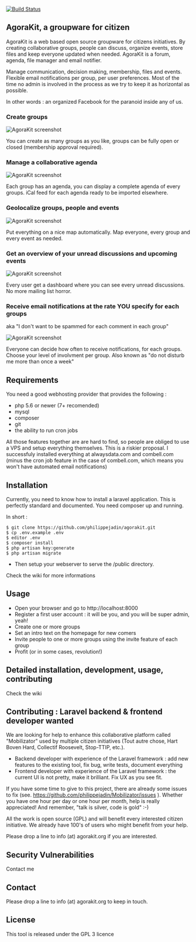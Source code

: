 [![Build Status](https://travis-ci.org/philippejadin/Mobilizator.svg?branch=master)](https://travis-ci.org/philippejadin/Mobilizator)


## AgoraKit, a groupware for citizen

AgoraKit is a web based open source groupware for citizens initiatives. By creating collaborative groups, people can discuss, organize events, store files and keep everyone updated when needed. AgoraKit is a forum, agenda, file manager and email notifier. 

Manage communication, decision making, membership, files and events. Flexible email notifications per group, per user preferences. Most of the time no admin is involved in the process as we try to keep it as horizontal as possible. 

In other words : an organized Facebook for the paranoid inside any of us.


### Create groups

![AgoraKit screenshot](http://agorakit.org/mobilizator_groups.jpg)

You can create as many groups as you like, groups can be fully open or closed (membership approval required).


### Manage a collaborative agenda

![AgoraKit screenshot](http://agorakit.org/mobilizator_agenda.jpg)

Each group has an agenda, you can display a complete agenda of every groups. iCal feed for each agenda ready to be imported elsewhere.


### Geolocalize groups, people and events

![AgoraKit screenshot](http://agorakit.org/mobilizator_map.jpg)

Put everything on a nice map automatically. Map everyone, every group and every event as needed.


### Get an overview of your unread discussions and upcoming events

![AgoraKit screenshot](http://agorakit.org/mobilizator_overview.jpg)

Every user get a dashboard where you can see every unread discussions. No more mailing list horror.


### Receive email notifications at the rate YOU specify for each groups
aka "I don't want to be spammed for each comment in each group"

![AgoraKit screenshot](http://agorakit.org/mobilizator_notifications.jpg)

Everyone can decide how often to receive notifications, for each groups. Choose your level of involvment per group. Also known as "do not disturb me more than once a week"



## Requirements
You need a good webhosting provider that provides the following :
- php 5.6 or newer (7+ recomended)
- mysql
- composer
- git
- the ability to run cron jobs

All those features together are are hard to find, so people are obliged to use a VPS and setup everything themselves. This is a riskier proposal. I successfuly installed everything at alwaysdata.com and combell.com (minus the cron job feature in the case of combell.com, which means you won't have automated email notifications)


## Installation

Currently, you need to know how to install a laravel application. This is perfectly standard and documented. You need composer up and running.

In short :

```
$ git clone https://github.com/philippejadin/agorakit.git
$ cp .env.example .env
$ editor .env
$ composer install
$ php artisan key:generate
$ php artisan migrate
```
- Then setup your webserver to serve the /public directory.

Check the wiki for more informations


## Usage
- Open your browser and go to http://localhost:8000
- Register a first user account : it will be you, and you will be super admin, yeah!
- Create one or more groups
- Set an intro text on the homepage for new comers
- Invite people to one or more groups using the invite feature of each group
- Profit (or in some cases, revolution!)


## Detailed installation, development, usage, contributing

Check the wiki


## Contributing : Laravel backend & frontend developer wanted
We are looking for help to enhance this collaborative platform called "Mobilizator" used by multiple citizen initiatives (Tout autre chose, Hart Boven Hard, Collectif Roosevelt, Stop-TTIP, etc.).

- Backend developer with experience of the Laravel framework : add new features to the existing tool, fix bug, write tests, document everything
- Frontend developer with experience of the Laravel framework : the current UI is not pretty, make it brilliant. Fix UX as you see fit.

If you have some time to give to this project, there are already some issues to fix (see. https://github.com/philippejadin/Mobilizator/issues ). Whether you have one hour per day or one hour per month, help is really appreciated! And remember, "talk is silver, code is gold" :-)

All the work is open source (GPL) and will benefit every interested citizen initiative. We already have 100's of users who might benefit from your help.

Please drop a line to info (at) agorakit.org if you are interested.


## Security Vulnerabilities

Contact me

## Contact
Please drop a line to info (at) agorakit.org to keep in touch.



## License

This tool is released under the GPL 3 licence
